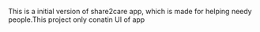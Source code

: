 This is a initial version of share2care app, which is made for helping needy people.This project only conatin UI of app

